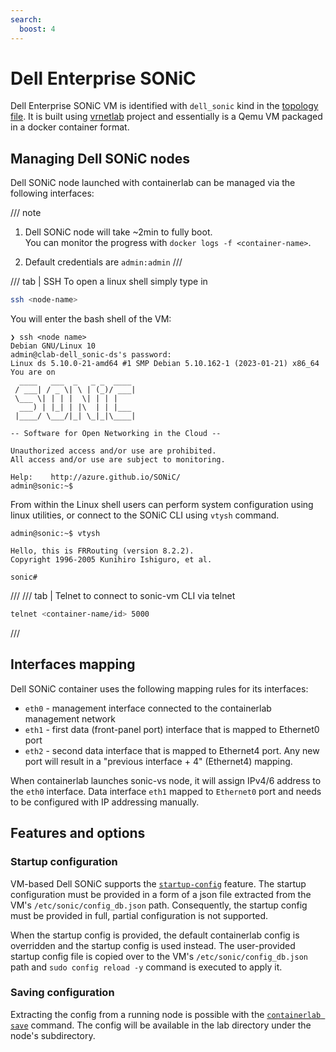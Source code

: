 ```yaml
---
search:
  boost: 4
---
```

# Dell Enterprise SONiC

Dell Enterprise SONiC VM is identified with `dell_sonic` kind in the [topology file](../topo-def-file.md). It is built using [vrnetlab](../vrnetlab.md) project and essentially is a Qemu VM packaged in a docker container format.

## Managing Dell SONiC nodes

Dell SONiC node launched with containerlab can be managed via the following interfaces:

/// note

1. Dell SONiC node will take ~2min to fully boot.  
You can monitor the progress with `docker logs -f <container-name>`.

2. Default credentials are `admin:admin`
///

/// tab | SSH
To open a linux shell simply type in

```bash
ssh <node-name>
```

You will enter the bash shell of the VM:

```
❯ ssh <node name>
Debian GNU/Linux 10
admin@clab-dell_sonic-ds's password: 
Linux ds 5.10.0-21-amd64 #1 SMP Debian 5.10.162-1 (2023-01-21) x86_64
You are on
  ____   ___  _   _ _  ____
 / ___| / _ \| \ | (_)/ ___|
 \___ \| | | |  \| | | |
  ___) | |_| | |\  | | |___
 |____/ \___/|_| \_|_|\____|

-- Software for Open Networking in the Cloud --

Unauthorized access and/or use are prohibited.
All access and/or use are subject to monitoring.

Help:    http://azure.github.io/SONiC/
admin@sonic:~$
```

From within the Linux shell users can perform system configuration using linux utilities, or connect to the SONiC CLI using `vtysh` command.

```
admin@sonic:~$ vtysh

Hello, this is FRRouting (version 8.2.2).
Copyright 1996-2005 Kunihiro Ishiguro, et al.

sonic#
```

///
/// tab | Telnet
to connect to sonic-vm CLI via telnet

```bash
telnet <container-name/id> 5000
```

///

## Interfaces mapping

Dell SONiC container uses the following mapping rules for its interfaces:

* `eth0` - management interface connected to the containerlab management network
* `eth1` - first data (front-panel port) interface that is mapped to Ethernet0 port
* `eth2` - second data interface that is mapped to Ethernet4 port. Any new port will result in a "previous interface + 4" (Ethernet4) mapping.

When containerlab launches sonic-vs node, it will assign IPv4/6 address to the `eth0` interface. Data interface `eth1` mapped to `Ethernet0` port and needs to be configured with IP addressing manually.

## Features and options

### Startup configuration

VM-based Dell SONiC supports the [`startup-config`](../nodes.md#startup-config) feature. The startup configuration must be provided in a form of a json file extracted from the VM's `/etc/sonic/config_db.json` path. Consequently, the startup config must be provided in full, partial configuration is not supported.

When the startup config is provided, the default containerlab config is overridden and the startup config is used instead. The user-provided startup config file is copied over to the VM's `/etc/sonic/config_db.json` path and `sudo config reload -y` command is executed to apply it.

### Saving configuration

Extracting the config from a running node is possible with the [`containerlab save`](../../cmd/save.md) command. The config will be available in the lab directory under the node's subdirectory.

